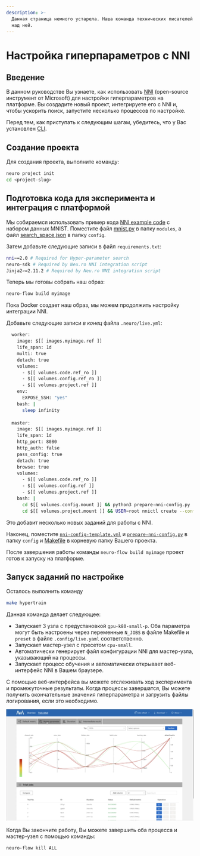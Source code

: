 ```yaml
---
description: >-
  Данная страница немного устарела. Наша команда технических писателей работает
  над ней.
---
```


# Настройка гиперпараметров с NNI

## Введение

В данном руководстве Вы узнаете, как использовать [NNI](https://github.com/microsoft/nni) \(open-source инструмент от Microsoft\) для настройки гиперпараметров на платформе. Вы создадите новый проект, интегрируете его с NNI и, чтобы ускорить поиск, запустите несколько процессов по настройке.

Перед тем, как приступать к следующим шагам, убедитесь, что у Вас установлен [CLI](../../first-steps/getting-started.md#installing-cli).

## Создание проекта

Для создания проекта, выполните команду:

```bash
neuro project init
cd <project-slug>
```

## Подготовка кода для эксперимента и интеграция с платформой

Мы собираемся использовать пример кода [NNI example code](https://github.com/microsoft/nni/tree/master/examples/trials/mnist-tfv2) с набором данных MNIST. Поместите файл [mnist.py](https://github.com/microsoft/nni/blob/master/examples/trials/mnist-tfv2/mnist.py) в папку `modules`, а файл [search\_space.json](https://github.com/microsoft/nni/blob/master/examples/trials/mnist-tfv2/search_space.json) в папку `config`.

Затем добавьте следующие записи в файл `requirements.txt`:

```bash
nni==2.0 # Required for Hyper-parameter search
neuro-sdk # Required by Neu.ro NNI integration script
Jinja2>=2.11.2 # Required by Neu.ro NNI integration script
```

Теперь мы готовы собрать наш образ:

```bash
neuro-flow build myimage
```

Пока Docker создает наш образ, мы можем продолжить настройку интеграции NNI.

Добавьте следующие записи _в конец_ файла `.neuro/live.yml`:

```bash
  worker:
    image: $[[ images.myimage.ref ]]
    life_span: 1d
    multi: true
    detach: true
    volumes:
      - $[[ volumes.code.ref_ro ]]
      - $[[ volumes.config.ref_ro ]]
      - $[[ volumes.project.ref ]]
    env:
      EXPOSE_SSH: "yes"
    bash: |
      sleep infinity

  master:
    image: $[[ images.myimage.ref ]]
    life_span: 1d
    http_port: 8080
    http_auth: false
    pass_config: true
    detach: true
    browse: true
    volumes:
      - $[[ volumes.code.ref_ro ]]
      - $[[ volumes.config.ref ]]
      - $[[ volumes.project.ref ]]
    bash: |
      cd $[[ volumes.config.mount ]] && python3 prepare-nni-config.py 
      cd $[[ volumes.project.mount ]] && USER=root nnictl create --config $[[ volumes.config.mount ]]/nni-config.yml -f
```

Это добавит несколько новых заданий для работы с NNI.

Наконец, поместите [`nni-config-template.yml`](https://github.com/neuromation/ml-recipe-nni/blob/master/config/nni-config-template.yml) и [`prepare-nni-config.py`](https://github.com/neuromation/ml-recipe-nni/blob/master/config/prepare-nni-config.py) в папку `config` и [Makefile](https://github.com/neuro-inc/ml-recipe-nni/blob/master/Makefile) в корневую папку Вашего проекта.

После завершения работы команды `neuro-flow build myimage` проект готов к запуску на платформе.

## Запуск заданий по настройке

Осталось выполнить команду

```bash
make hypertrain
```

Данная команда делает следующее:

* Запускает 3 узла с предустановкой `gpu-k80-small-p`. Оба параметра могут быть настроены через переменные `N_JOBS` в файле Makefile и `preset` в файле `.config/live.yaml` соответственно.
* Запускает мастер-узел с пресетом `cpu-small`.
* Автоматически генерирует файл конфигурации NNI для мастер-узла, указывающий на процессы.
* Запускает процесс обучения и автоматически открывает веб-интерфейс NNI в Вашем браузере.

С помощью веб-интерфейса вы можете отслеживать ход эксперимента и промежуточные результаты. Когда процессы завершатся, Вы можете получить окончательные значения гиперпараметра и загрузить файлы логирования, если это необходимо.

![NNI Hyperparameter Tuning GUI](../../.gitbook/assets/screen-shot-2020-05-12-at-12.43.02-pm.png)

Когда Вы закончите работу, Вы можете завершить оба процесса и мастер-узел с помощью команды:

```bash
neuro-flow kill ALL
```

